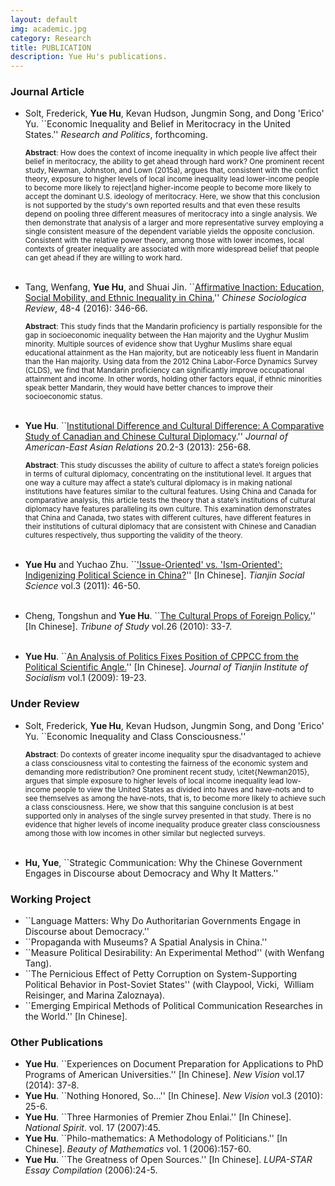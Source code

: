```yaml
---
layout: default
img: academic.jpg
category: Research
title: PUBLICATION
description: Yue Hu's publications.
---
```


### Journal Article

* Solt, Frederick, **Yue Hu**, Kevan Hudson, Jungmin Song, and Dong 'Erico' Yu. ``Economic Inequality and Belief in Meritocracy in the United States.'' *Research and Politics*, forthcoming.
    
    <sub>**Abstract**: How does the context of income inequality in which people live affect their belief in meritocracy, the ability to get ahead through hard work? One prominent recent study, Newman, Johnston, and Lown (2015a), argues that, consistent with the confict theory, exposure to higher levels of local income inequality lead lower-income people to become more likely to reject|and higher-income people to become more likely to accept the dominant U.S. ideology of meritocracy. Here, we show that this conclusion is not supported by the study's own reported results and that even these results depend on pooling three different measures of meritocracy into a single analysis. We then demonstrate that analysis of a larger and more representative survey employing a single consistent measure of the dependent variable yields the opposite conclusion. Consistent with the relative power theory, among those with lower incomes, local contexts of greater inequality are associated with more widespread belief that people can get ahead if they are willing to work hard.</sub><br><br>

* Tang, Wenfang, **Yue Hu**, and Shuai Jin. ``[Affirmative Inaction: Education, Social Mobility, and Ethnic Inequality in China.](http://www.tandfonline.com/doi/abs/10.1080/21620555.2016.1202753)'' *Chinese Sociologica Review*, 48-4 (2016): 346-66.

    <sub>**Abstract**: This study finds that the Mandarin proficiency is partially responsible for the gap in socioeconomic inequality between the Han majority and the Uyghur Muslim minority. Multiple sources of evidence show that Uyghur Muslims share equal educational attainment as the Han majority, but are noticeably less fluent in Mandarin than the Han majority. Using data from the 2012 China Labor-Force Dynamics Survey (CLDS), we find that Mandarin proficiency can significantly improve occupational attainment and income. In other words, holding other factors equal, if ethnic minorities speak better Mandarin, they would have better chances to improve their socioeconomic status.</sub><br><br>

* **Yue Hu**. ``[Institutional Difference and Cultural Difference: A Comparative Study of Canadian and Chinese Cultural Diplomacy](http://booksandjournals.brillonline.com/content/journals/10.1163/18765610-02003011).'' *Journal of American-East Asian Relations* 20.2-3 (2013): 256-68.   

    <sub>**Abstract**: This study discusses the ability of culture to affect a state’s foreign policies in terms of cultural diplomacy, concentrating on the institutional level. It argues that one way a culture may affect a state’s cultural diplomacy is in making national institutions have features similar to the cultural features. Using China and Canada for comparative analysis, this article tests the theory that a state’s institutions of cultural diplomacy have features paralleling its own culture. This examination demonstrates that China and Canada, two states with different cultures, have different features in their institutions of cultural diplomacy that are consistent with Chinese and Canadian cultures respectively, thus supporting the validity of the theory.</sub><br><br>

* **Yue Hu** and Yuchao Zhu. ``['Issue-Oriented' vs. 'Ism-Oriented': Indigenizing Political Science in China?](http://www.cnki.net/KCMS/detail/detail.aspx?QueryID=4&CurRec=1&recid=&filename=TJSK201103008&dbname=CJFD1112&dbcode=CJFQ&pr=&urlid=&yx=&v=MTk2MjNZWmJHNEg5RE1ySTlGYklSOGVYMUx1eFlTN0RoMVQzcVRyV00xRnJDVVJMNmZZT1pxRmlubVc3ckFNU2Y=)'' [In Chinese]. *Tianjin Social Science* vol.3 (2011): 46-50.  <br><br>
* Cheng, Tongshun and **Yue Hu**. ``[The Cultural Props of Foreign Policy.](http://www.cnki.com.cn/Article/CJFDTOTAL-XXNT201002009.htm)'' [In Chinese]. *Tribune of Study* vol.26 (2010): 33-7. <br><br>
* **Yue Hu**. ``[An Analysis of Politics Fixes Position of CPPCC from the Political Scientific Angle.](http://www.cnki.com.cn.dincheng.cn/Article/CJFDTOTAL-TJSH200901008.htm)'' [In Chinese]. *Journal of Tianjin Institute of Socialism* vol.1 (2009): 19-23.


### Under Review

* Solt, Frederick, **Yue Hu**, Kevan Hudson, Jungmin Song, and Dong 'Erico' Yu. ``Economic Inequality and Class Consciousness.'' 

    <sub>**Abstract**: Do contexts of greater income inequality spur the disadvantaged to achieve a class consciousness vital to contesting the fairness of the economic system and demanding more redistribution? One prominent recent study, \citet{Newman2015}, argues that simple exposure to higher levels of local income inequality lead low-income people to view the United States as divided into haves and have-nots and to see themselves as among the have-nots, that is, to become more likely to achieve such a class consciousness. Here, we show that this sanguine conclusion is at best supported only in analyses of the single survey presented in that study. There is no evidence that higher levels of income inequality produce greater class consciousness among those with low incomes in other similar but neglected surveys.</sub><br><br>

* **Hu, Yue**, ``Strategic Communication: Why the Chinese Government Engages in Discourse about Democracy and Why It Matters.''

### Working Project

* ``Language Matters: Why Do Authoritarian Governments Engage in Discourse about Democracy.''
* ``Propaganda with Museums? A Spatial Analysis in China.''
* ``Measure Political Desirability: An Experimental Method'' (with Wenfang Tang).
* ``The Pernicious Effect of Petty Corruption on System-Supporting Political Behavior in Post-Soviet States'' (with Claypool, Vicki,  William Reisinger, and Marina Zaloznaya).
* ``Emerging Empirical Methods of Political Communication Researches in the World.'' [In Chinese].

### Other Publications

* **Yue Hu**. ``Experiences on Document Preparation for Applications to PhD Programs of American Universities.'' [In Chinese]. *New Vision* vol.17 (2014): 37-8.
* **Yue Hu**. ``Nothing Honored, So...'' [In Chinese]. *New Vision* vol.3 (2010): 25-6.
* **Yue Hu**. ``Three Harmonies of Premier Zhou Enlai.'' [In Chinese]. *National Spirit*. vol. 17 (2007):45.
* **Yue Hu**. ``Philo-mathematics: A Methodology of Politicians.'' [In Chinese]. *Beauty of Mathematics* vol. 1 (2006):157-60.
* **Yue Hu**. ``The Greatness of Open Sources.'' [In Chinese]. *LUPA-STAR Essay Compilation* (2006):24-5.
